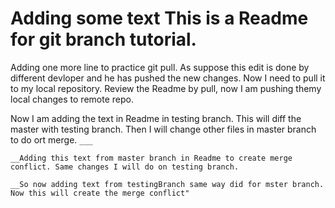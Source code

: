 # Adding some text This is a Readme for git branch tutorial.

Adding one more line to practice git pull. As suppose this edit is done by different devloper and he has pushed the new changes. Now I need to pull it to my local repository.
Review the Readme by pull, now I am pushing themy local changes to remote repo.

Now I am adding the text in Readme in testing branch. This will diff the master with testing branch. Then I will change other files in master branch to do ort merge.
`___`

`__Adding this text from master branch in Readme to create merge conflict. Same changes I will do on testing branch.`

`__So now adding text from testingBranch same way did for mster branch. Now this will create the merge conflict"`

